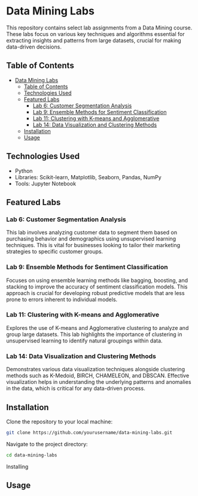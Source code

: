 # Data Mining Labs

This repository contains select lab assignments from a Data Mining course. These labs focus on various key techniques and algorithms essential for extracting insights and patterns from large datasets, crucial for making data-driven decisions.

## Table of Contents

- [Data Mining Labs](#data-mining-labs)
  - [Table of Contents](#table-of-contents)
  - [Technologies Used](#technologies-used)
  - [Featured Labs](#featured-labs)
    - [Lab 6: Customer Segmentation Analysis](#lab-6-customer-segmentation-analysis)
    - [Lab 9: Ensemble Methods for Sentiment Classification](#lab-9-ensemble-methods-for-sentiment-classification)
    - [Lab 11: Clustering with K-means and Agglomerative](#lab-11-clustering-with-k-means-and-agglomerative)
    - [Lab 14: Data Visualization and Clustering Methods](#lab-14-data-visualization-and-clustering-methods)
  - [Installation](#installation)
  - [Usage](#usage)

## Technologies Used

- Python
- Libraries: Scikit-learn, Matplotlib, Seaborn, Pandas, NumPy
- Tools: Jupyter Notebook

## Featured Labs

### Lab 6: Customer Segmentation Analysis
This lab involves analyzing customer data to segment them based on purchasing behavior and demographics using unsupervised learning techniques. This is vital for businesses looking to tailor their marketing strategies to specific customer groups.

### Lab 9: Ensemble Methods for Sentiment Classification
Focuses on using ensemble learning methods like bagging, boosting, and stacking to improve the accuracy of sentiment classification models. This approach is crucial for developing robust predictive models that are less prone to errors inherent to individual models.

### Lab 11: Clustering with K-means and Agglomerative
Explores the use of K-means and Agglomerative clustering to analyze and group large datasets. This lab highlights the importance of clustering in unsupervised learning to identify natural groupings within data.

### Lab 14: Data Visualization and Clustering Methods
Demonstrates various data visualization techniques alongside clustering methods such as K-Medoid, BIRCH, CHAMELEON, and DBSCAN. Effective visualization helps in understanding the underlying patterns and anomalies in the data, which is critical for any data-driven process.

## Installation

Clone the repository to your local machine:
```bash
git clone https://github.com/yourusername/data-mining-labs.git
```

Navigate to the project directory:
```bash
cd data-mining-labs
```

Installing

## Usage

